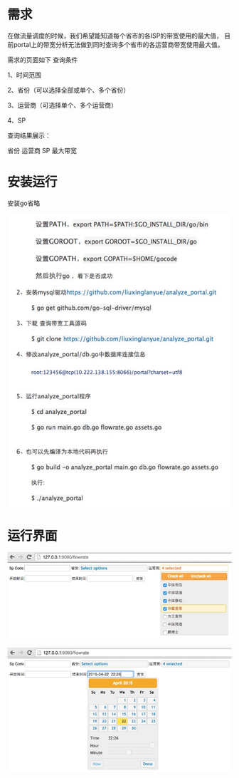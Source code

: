 # 需求

在做流量调度的时候，我们希望能知道每个省市的各ISP的带宽使用的最大值，
     目前portal上的带宽分析无法做到同时查询多个省市的各运营商带宽使用最大值。 

需求的页面如下
查询条件

1、时间范围   

2、省份（可以选择全部或单个、多个省份） 

3、运营商（可选择单个、多个运营商）   

4、SP

查询结果展示：

省份	运营商	SP	最大带宽

# 安装运行

安装go省略

![install](/pic/guide.png)

# 运行界面

![isp](/pic/isp.png)

![time](/pic/time.png)

